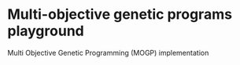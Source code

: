 # Multi-objective genetic programs playground
Multi Objective Genetic Programming (MOGP) implementation
